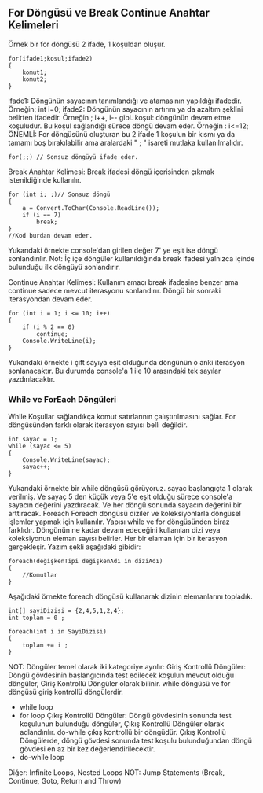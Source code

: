 ## For Döngüsü ve Break Continue Anahtar Kelimeleri
Örnek bir for döngüsü 2 ifade, 1 koşuldan oluşur.
```
for(ifade1;kosul;ifade2)
{
    komut1;
    komut2;
}
```
ifade1: Döngünün sayacının tanımlandığı ve atamasının yapıldığı ifadedir. Örneğin; int i=0;
ifade2: Döngünün sayacının artırım ya da azaltım şeklini belirten ifadedir. Örneğin ; i++, i-- gibi.
koşul: döngünün devam etme koşuludur. Bu koşul sağlandığı sürece döngü devam eder. Örneğin : i<=12;
ÖNEMLİ: For döngüsünü oluşturan bu 2 ifade 1 koşulun bir kısmı ya da tamamı boş bırakılabilir ama aralardaki " ; " işareti mutlaka kullanılmalıdır.
```
for(;;) // Sonsuz döngüyü ifade eder. 
```
Break Anahtar Kelimesi:
Break ifadesi döngü içerisinden çıkmak istenildiğinde kullanılır.
```
for (int i; ;)// Sonsuz döngü
{
    a = Convert.ToChar(Console.ReadLine());
    if (i == 7)
        break;
}
//Kod burdan devam eder.
``` 
Yukarıdaki örnekte console'dan girilen değer 7' ye eşit ise döngü sonlandırılır.
Not: İç içe döngüler kullanıldığında break ifadesi yalnızca içinde bulunduğu ilk döngüyü sonlandırır.

Continue Anahtar Kelimesi:
Kullanım amacı break ifadesine benzer ama continue sadece mevcut iterasyonu sonlandırır. Döngü bir sonraki iterasyondan devam eder.
```
for (int i = 1; i <= 10; i++)
{
    if (i % 2 == 0)
        continue;
    Console.WriteLine(i);
}
```
Yukarıdaki örnekte i çift sayıya eşit olduğunda döngünün o anki iterasyon sonlanacaktır. Bu durumda console'a 1 ile 10 arasındaki tek sayılar yazdırılacaktır.

### While ve ForEach Döngüleri 
While
Koşullar sağlandıkça komut satırlarının çalıştırılmasını sağlar. For döngüsünden farklı olarak iterasyon sayısı belli değildir.
```
int sayac = 1;
while (sayac <= 5)
{
    Console.WriteLine(sayac);
    sayac++;
}
```
Yukarıdaki örnekte bir while döngüsü görüyoruz. sayac başlangıçta 1 olarak verilmiş. Ve sayaç 5 den küçük veya 5'e eşit olduğu sürece console'a sayacın değerini yazdıracak. Ve her döngü sonunda sayacın değerini bir arttıracak.
Foreach
Foreach döngüsü diziler ve koleksiyonlarla döngüsel işlemler yapmak için kullanılır. Yapısı while ve for döngüsünden biraz farklıdır. Döngünün ne kadar devam edeceğini kullanılan dizi veya koleksiyonun eleman sayısı belirler. Her bir elaman için bir iterasyon gerçekleşir.
Yazım şekli aşağıdaki gibidir:
```
foreach(değişkenTipi değişkenAdı in diziAdı)
{
    //Komutlar
}
```
Aşağıdaki örnekte foreach döngüsü kullanarak dizinin elemanlarını topladık.
```
int[] sayiDizisi = {2,4,5,1,2,4};
int toplam = 0 ;

foreach(int i in SayiDizisi)
{
    toplam += i ;
}
```
NOT: 
Döngüler temel olarak iki kategoriye ayrılır:
Giriş Kontrollü Döngüler: Döngü gövdesinin başlangıcında test edilecek koşulun mevcut olduğu döngüler, Giriş Kontrollü Döngüler olarak bilinir. while döngüsü ve for döngüsü giriş kontrollü döngülerdir.
* while loop
* for loop 
Çıkış Kontrollü Döngüler: Döngü gövdesinin sonunda test koşulunun bulunduğu döngüler, Çıkış Kontrollü Döngüler olarak adlandırılır. do-while çıkış kontrollü bir döngüdür.
Çıkış Kontrollü Döngülerde, döngü gövdesi sonunda test koşulu bulunduğundan döngü gövdesi en az bir kez değerlendirilecektir.
* do-while loop

Diğer: Infinite Loops, Nested Loops 
NOT: Jump Statements (Break, Continue, Goto, Return and Throw) 
